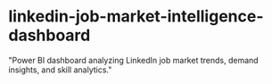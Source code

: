 # linkedin-job-market-intelligence-dashboard
"Power BI dashboard analyzing LinkedIn job market trends, demand insights, and skill analytics."
